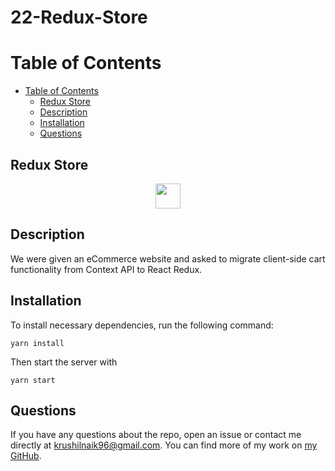 # 22-Redux-Store

# Table of Contents

- [Table of Contents](#table-of-contents)
	- [Redux Store](#redux-store)
	- [Description](#description)
	- [Installation](#installation)
	- [Questions](#questions)

## Redux Store

<p align="center">
	<a href="https://redux-store-kn.herokuapp.com/">
		<img src="https://i.imgur.com/nT9LavM.png" height="40" />
	</a>
</p>

## Description

We were given an eCommerce website and asked to migrate client-side cart functionality from Context API to React Redux.

## Installation

To install necessary dependencies, run the following command:

```
yarn install
```

Then start the server with

```
yarn start
```

## Questions

If you have any questions about the repo, open an issue or contact me directly at <krushilnaik96@gmail.com>.
You can find more of my work on [my GitHub](https://github.com/krushilnaik).

